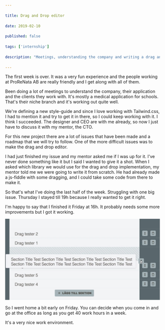 ```yaml
---

title: Drag and Drop editor

date: 2019-02-10

published: false

tags: ['internship']

description: "Meetings, understanding the company and writing a drag and drop editor from scratch."

---
```


The first week is over. It was a very fun experience and the people working at ProReNata AB are really friendly and I get along with all of them.

Been doing a lot of meetings to understand the company, their application and the clients they work with. It's mostly a medical application for schools. That's their niche branch and it's working out quite well.

We're defining a new style-guide and since I love working with Tailwind.css, I had to mention it and try to get it in there, so I could keep working with it. I think I succeeded. The designer and CEO are with me already, so now I just have to discuss it with my mentor, the CTO.

For this new project there are a lot of issues that have been made and a roadmap that we will try to follow. One of the more difficult issues was to make the drag and drop editor.

I had just finished my issue and my mentor asked me if I was up for it. I've never done something like it but I said I wanted to give it a shot. When I asked which library we would use for the drag and drop implementation, my mentor told me we were going to write it from scratch. He had already made a js-fiddle with some dragging, and I could take some code from there to make it.

So that's what I've doing the last half of the week. Struggling with one big issue. Thursday I stayed till 19h because I really wanted to get it right.

I'm happy to say that I finished it Friday at 16h. It probably needs some more improvements but I got it working.

![Drag and drop in Vue](./images/10feb/vue-dragndrop.png)

So I went home a bit early on Friday. You can decide when you come in and go at the office as long as you get 40 work hours in a week.

It's a very nice work environment.
